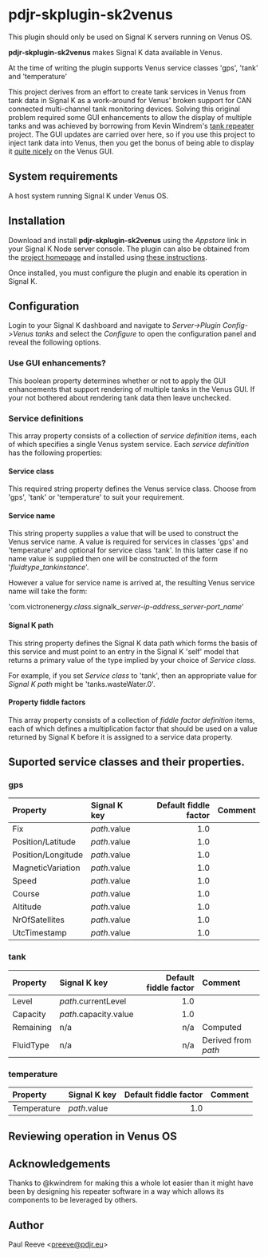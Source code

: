 # pdjr-skplugin-sk2venus

This plugin should only be used on Signal K servers running on Venus OS.

__pdjr-skplugin-sk2venus__ makes Signal K data available in Venus.

At the time of writing the plugin supports Venus service classes 'gps',
'tank' and 'temperature'

This project derives from an effort to create tank services in Venus from
tank data in Signal K as a work-around for Venus' broken support for CAN
connected multi-channel tank monitoring devices.
Solving this original problem required some GUI enhancements to allow the
display of multiple tanks and was achieved by borrowing from Kevin Windrem's
[tank repeater](https://github.com/kwindrem/SeeLevel-N2K-Victron-VenusOS)
project.
The GUI updates are carried over here, so if you use this project to inject
tank data into Venus, then you get the bonus of being able to display it
[quite nicely](venus.png) on the Venus GUI.

## System requirements

A host system running Signal K under Venus OS.

## Installation

Download and install __pdjr-skplugin-sk2venus__ using the _Appstore_
link in your Signal K Node server console.
The plugin can also be obtained from the 
[project homepage](https://github.com/preeve9534/pdjr-skplugin-sk2venus)
and installed using
[these instructions](https://github.com/SignalK/signalk-server-node/blob/master/SERVERPLUGINS.md).

Once installed, you must configure the plugin and enable its operation
in Signal K.

## Configuration

Login to your Signal K dashboard and navigate to
_Server->Plugin Config_->_Venus tanks_ and select the _Configure_
to open the configuration panel and reveal the following options.

### Use GUI enhancements?

This boolean property determines whether or not to apply the GUI
enhancements that support rendering of multiple tanks in the Venus
GUI.
If your not bothered about rendering tank data then leave unchecked.

### Service definitions

This array property consists of a collection of *service definition*
items, each of which specifies a single Venus system service.
Each *service definition* has the following properties:

#### Service class

This required string property defines the Venus service class.
Choose from 'gps', 'tank' or 'temperature' to suit your requirement.

#### Service name

This string property supplies a value that will be used to construct
the Venus service name.
A value is required for services in classes 'gps' and 'temperature'
and optional for service class 'tank'.
In this latter case if no name value is supplied then one will be
constructed of the form '*fluidtype*\_*tankinstance*'.

However a value for service name is arrived at, the resulting Venus
service name will take the form:

'com.victronenergy.*class*.signalk\_*server-ip-address*\_*server-port*\_*name*'

#### Signal K path

This string property defines the Signal K data path which forms the
basis of this service and must point to an entry in the Signal K
'self' model that returns a primary value of the type implied by your
choice of *Service class*.

For example, if you set *Service class* to 'tank', then an appropriate
value for *Signal K path* might be 'tanks.wasteWater.0'.

#### Property fiddle factors

This array property consists of a collection of *fiddle factor
definition* items, each of which defines a multiplication factor that
should be used on a value returned by Signal K before it is assigned
to a service data property.

## Suported service classes and their properties.

### gps

| Property           | Signal K key          | Default fiddle factor | Comment  |
|:-------------------|:----------------------|----------------------:|:---------|
| Fix                | *path*.value          | 1.0                   |          |
| Position/Latitude  | *path*.value          | 1.0                   |          |
| Position/Longitude | *path*.value          | 1.0                   |          |
| MagneticVariation  | *path*.value          | 1.0                   |          |
| Speed              | *path*.value          | 1.0                   |          |
| Course             | *path*.value          | 1.0                   |          |
| Altitude           | *path*.value          | 1.0                   |          |
| NrOfSatellites     | *path*.value          | 1.0                   |          |
| UtcTimestamp       | *path*.value          | 1.0                   |          |

### tank

| Property           | Signal K key          | Default fiddle factor | Comment  |
|:-------------------|:----------------------|----------------------:|:---------|
| Level              | *path*.currentLevel   | 1.0                   |          |
| Capacity           | *path*.capacity.value | 1.0                   |          |
| Remaining          | n/a                   | n/a                   | Computed |
| FluidType          | n/a                   | n/a                   | Derived from *path* |

### temperature

| Property           | Signal K key          | Default fiddle factor | Comment  |
|:-------------------|:----------------------|----------------------:|:---------|
| Temperature        | *path*.value          | 1.0                   |          |





## Reviewing operation in Venus OS

## Acknowledgements

Thanks to @kwindrem for making this a whole lot easier than it might have
been by designing his repeater software in a way which allows its components
to be leveraged by others.

## Author

Paul Reeve \<<preeve@pdjr.eu>\>

